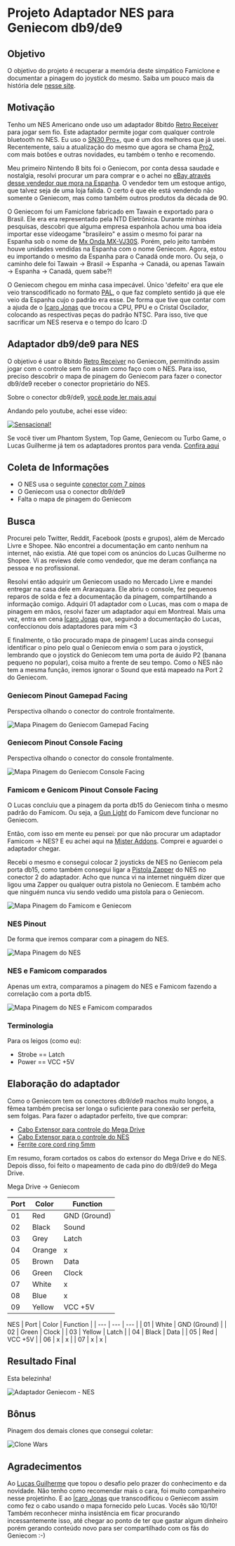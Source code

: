 # Projeto Adaptador NES para Geniecom db9/de9

## Objetivo

O objetivo do projeto é recuperar a memória deste simpático Famiclone e documentar a pinagem do joystick do mesmo. Saiba um pouco mais da história dele [nesse site](https://bojoga.com.br/acervo/consoles-de-mesa/geracao-3/geniecom/).

## Motivação

Tenho um NES Americano onde uso um adaptador 8bitdo [Retro Receiver](https://www.8bitdo.com/retro-receiver-nes/) para jogar sem fio. Este adaptador permite jogar com qualquer controle bluetooth no NES. Eu uso o [SN30 Pro+](https://www.8bitdo.com/sn30-pro-plus/), que é um dos melhores que já usei. Recentemente, saiu a atualização do mesmo que agora se chama [Pro2](https://www.8bitdo.com/pro2/), com mais botões e outras novidades, eu também o tenho e recomendo.

Meu primeiro Nintendo 8 bits foi o Geniecom, por conta dessa saudade e nostalgia, resolvi procurar um para comprar e o achei no [eBay através desse vendedor que mora na Espanha](https://www.ebay.com/itm/134358526809?mkcid=16&mkevt=1&mkrid=711-127632-2357-0&ssspo=55HXj8BsSfS&sssrc=2047675&ssuid=DWiQR02CTjm&widget_ver=artemis&media=COPY). O vendedor tem um estoque antigo, que talvez seja de uma loja falida. O certo é que ele está vendendo não somente o Geniecom, mas como também outros produtos da década de 90.

O Geniecom foi um Famiclone fabricado em Tawain e exportado para o Brasil. Ele era era representado pela NTD Eletrônica. Durante minhas pesquisas, descobri que alguma empresa espanhola achou uma boa ideia importar esse vídeogame "brasileiro" e assim o mesmo foi parar na Espanha sob o nome de [Mx Onda MX-VJ30S](https://www.va-de-retro.com/foros/viewtopic.php?t=2888). Porém, pelo jeito também houve unidades vendidas na Espanha com o nome Geniecom. Agora, estou eu importando o mesmo da Espanha para o Canadá onde moro. Ou seja, o caminho dele foi Tawain -> Brasil -> Espanha -> Canadá, ou apenas Tawain -> Espanha -> Canadá, quem sabe?!

O Geniecom chegou em minha casa impecável. Único 'defeito' era que ele veio transcodificado no formato [PAL](https://en.wikipedia.org/wiki/PAL#PAL_region), o que faz completo sentido já que ele veio da Espanha cujo o padrão era esse. De forma que tive que contar com a ajuda de o [Ícaro Jonas](https://github.com/icaroj) que trocou a CPU, PPU e o Cristal Oscilador, colocando as respectivas peças do padrão NTSC. Para isso, tive que sacrificar um NES reserva e o tempo do Ícaro :D

## Adaptador db9/de9 para NES

O objetivo é usar o 8bitdo [Retro Receiver](https://www.8bitdo.com/retro-receiver-nes/) no Geniecom, permitindo assim jogar com o controle sem fio assim como faço com o NES. Para isso, preciso descobrir o mapa de pinagem do Geniecom para fazer o conector db9/de9 receber o conector proprietário do NES.

Sobre o conector db9/de9, [você pode ler mais aqui](http://www.nullmodem.com/DB-9.htm)

Andando pelo youtube, achei esse vídeo:

[![Sensacional!](https://img.youtube.com/vi/fYj5p7F7-cc/hqdefault.jpg)](https://youtu.be/fYj5p7F7-cc)

Se você tiver um Phantom System, Top Game, Geniecom ou Turbo Game, o Lucas Guilherme já tem os adaptadores prontos para venda. [Confira aqui](https://shopee.com.br/shop/353762657)

## Coleta de Informações

* O NES usa o seguinte [conector com 7 pinos](https://www.nesdev.org/wiki/Controller_port_pinout)
* O Geniecom usa o conector db9/de9
* Falta o mapa de pinagem do Geniecom

## Busca

Procurei pelo Twitter, Reddit, Facebook (posts e grupos), além de Mercado Livre e Shopee. Não encontrei a documentação em canto nenhum na internet, não existia. Até que topei com os anúncios do Lucas Guilherme no Shopee. Vi as reviews dele como vendedor, que me deram confiança na pessoa e no profissional.

Resolvi então adquirir um Geniecom usado no Mercado Livre e mandei entregar na casa dele em Araraquara. Ele abriu o console, fez pequenos reparos de solda e fez a documentação da pinagem, compartilhando a informação comigo. Adquiri 01 adaptador com o Lucas, mas com o mapa de pinagem em mãos, resolvi fazer um adaptador aqui em Montreal. Mais uma vez, entra em cena [Ícaro Jonas](https://github.com/icaroj) que, seguindo a documentação do Lucas, confeccionou dois adaptadores para mim <3

E finalmente, o tão procurado mapa de pinagem! Lucas ainda consegui identificar o pino pelo qual o Geniecom envia o som para o joystick, lembrando que o joystick do Geniecom tem uma porta de áuido P2 (banana pequeno no popular), coisa muito a frente de seu tempo. Como o NES não tem a mesma função, iremos ignorar o Sound que está mapeado na Port 2 do Geniecom.

### Geniecom Pinout Gamepad Facing

Perspectiva olhando o conector do controle frontalmente.

![Mapa Pinagem do Geniecom Gamepad Facing](https://github.com/robertofelix/geniecom/blob/main/geniecom_gamepad_facing.png)

### Geniecom Pinout Console Facing

Perspectiva olhando o conector do console frontalmente.

![Mapa Pinagem do Geniecom Console Facing](https://github.com/robertofelix/geniecom/blob/main/geniecom_console_facing.png)

### Famicom e Genicom Pinout Console Facing

O Lucas concluiu que a pinagem da porta db15 do Geniecom tinha o mesmo padrão do Famicom. Ou seja, a [Gun Light](https://www.ebay.com/sch/i.html?_from=R40&_trksid=p4432023.m570.l1312&_nkw=Gun+light+famicom&_sacat=0) do Famicom deve funcionar no Geniecom.

Então, com isso em mente eu pensei: por que não procurar um adaptador Famicom  -> NES? E eu achei aqui na [Mister Addons](https://misteraddons.com/products/nes-controllers-to-famicom-console-adapter?_pos=1&_psq=NES%20f&_ss=e&_v=1.0). Comprei e aguardei o adaptador chegar.

Recebi o mesmo e consegui colocar 2 joysticks de NES no Geniecom pela porta db15, como também consegui ligar a [Pistola Zapper](https://en.wikipedia.org/wiki/NES_Zapper) do NES no conector 2 do adaptador. Acho que nunca vi na internet ninguém dizer que ligou uma Zapper ou qualquer outra pistola no Geniecom. E também acho que ninguém nunca viu sendo vedido uma pistola para o Geniecom. 

![Mapa Pinagem do Famicom e Geniecom](https://github.com/robertofelix/geniecom/blob/main/famicom_console_facing.png)

### NES Pinout

De forma que iremos comparar com a pinagem do NES.

![Mapa Pinagem do NES](https://github.com/robertofelix/geniecom/blob/main/nes_pinout.png)

### NES e Famicom comparados

Apenas um extra, comparamos a pinagem do NES e Famicom fazendo a correlação com a porta db15.

![Mapa Pinagem do NES e Famicom comparados](https://github.com/robertofelix/geniecom/blob/main/nes_famicom_pinout.png)

### Terminologia

Para os leigos (como eu):

* Strobe == Latch
* Power == VCC +5V

## Elaboração do adaptador

Como o Geniecom tem os conectores db9/de9 machos muito longos, a fêmea também precisa ser longa o suficiente para conexão ser perfeita, sem folgas. Para fazer o adaptador perfeito, tive que comprar:

* [Cabo Extensor para controle do Mega Drive](https://www.aliexpress.com/item/4000095438635.html?spm=a2g0o.order_list.order_list_main.17.231b1802wecZG5)
* [Cabo Extensor para o controle do NES](https://www.aliexpress.com/item/4000029468234.html?spm=a2g0o.order_list.order_list_main.5.231b1802wecZG5)
* [Ferrite core cord ring 5mm](https://www.aliexpress.com/item/1005006071819843.html?spm=a2g0o.order_list.order_list_main.11.231b1802wecZG5)

Em resumo, foram cortados os cabos do extensor do Mega Drive e do NES. Depois disso, foi feito o mapeamento de cada pino do db9/de9 do Mega Drive.

Mega Drive -> Geniecom

| Port | Color | Function |
| --- | --- | --- |
| 01 | Red | GND (Ground) |
| 02 | Black | Sound |
| 03 | Grey | Latch |
| 04 | Orange | x |
| 05 | Brown | Data |
| 06 | Green | Clock |
| 07 | White | x |
| 08 | Blue | x |
| 09 | Yellow | VCC +5V |

NES
| Port | Color | Function |
| --- | --- | --- |
| 01 | White | GND (Ground) |
| 02 | Green | Clock |
| 03 | Yellow | Latch |
| 04 | Black | Data |
| 05 | Red | VCC +5V |
| 06 | x | x |
| 07 | x | x |

## Resultado Final

Esta belezinha!

![Adaptador Geniecom - NES](https://github.com/robertofelix/geniecom/blob/main/adaptadornesgeniecom.png)

## Bônus

Pinagem dos demais clones que consegui coletar:

![Clone Wars](https://github.com/robertofelix/geniecom/blob/main/demais_clones_pinout.png)

## Agradecimentos

Ao [Lucas Guilherme](https://shopee.com.br/shop/353762657) que topou o desafio pelo prazer do conhecimento e da novidade. Não tenho como recomendar mais o cara, foi muito companheiro nesse projetinho. E ao [Ícaro Jonas](https://github.com/icaroj) que transcodificou o Geniecom assim como fez o cabo usando o mapa fornecido pelo Lucas. Vocês são 10/10! Também reconhecer minha insistência em ficar procurando incessantemente isso, até chegar ao ponto de ter que gastar algum dinheiro porém gerando conteúdo novo para ser compartilhado com os fãs do Geniecom :-)